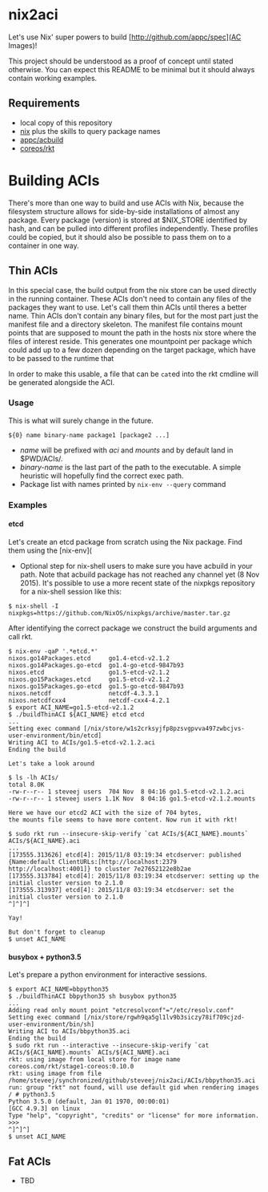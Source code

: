 # nix2aci
Let's use Nix' super powers to build [http://github.com/appc/spec](AC Images)!

This project should be understood as a proof of concept until stated otherwise.
You can expect this README to be minimal but it should always contain working examples.

## Requirements
* local copy of this repository
* [nix](http://www.nixos.org/nix) plus the skills to query package names
* [appc/acbuild](https://github.com/appc/acbuild/)
* [coreos/rkt](https://github.com/coreos/rkt/)

# Building ACIs
There's more than one way to build and use ACIs with Nix, because the filesystem structure allows for side-by-side installations of almost any package. Every package (version) is stored at $NIX_STORE identified by hash, and can be pulled into different profiles independently. These profiles could be copied, but it should also be possible to pass them on to a container in one way.

## Thin ACIs
In this special case, the build output from the nix store can be used directly in the running container.
These ACIs don't need to contain any files of the packages they want to use.
Let's call them thin ACIs until theres a better name.
Thin ACIs don't contain any binary files, but for the most part just the manifest file and a directory skeleton.
The manifest file contains mount points that are supposed to mount the path in the hosts nix store where the files of interest reside.
This generates one mountpoint per package which could add up to a few dozen depending on the target package, which have to be passed to the runtime that 

In order to make this usable, a file that can be `cat`ed into the rkt cmdline will be generated alongside the ACI.

### Usage
This is what will surely change in the future.

```
${0} name binary-name package1 [package2 ...]
```
* *name* will be prefixed with *aci* and *mounts* and by default land in $PWD/ACIs/.
* *binary-name* is the last part of the path to the executable. A simple heuristic will hopefully find the correct exec path.
* Package list with names printed by `nix-env --query` command

### Examples

#### etcd
Let's create an etcd package from scratch using the Nix package. Find them using the [nix-env](

* Optional step for nix-shell users to make sure you have acbuild in your path. Note that acbuild package has not reached any channel yet (8 Nov 2015). It's possible to use a more recent state of the nixpkgs repository for a nix-shell session like this:
```
$ nix-shell -I nixpkgs=https://github.com/NixOS/nixpkgs/archive/master.tar.gz
```

After identifying the correct package we construct the build arguments and call rkt.
```
$ nix-env -qaP '.*etcd.*'
nixos.go14Packages.etcd     go1.4-etcd-v2.1.2
nixos.go14Packages.go-etcd  go1.4-go-etcd-9847b93
nixos.etcd                  go1.5-etcd-v2.1.2
nixos.go15Packages.etcd     go1.5-etcd-v2.1.2
nixos.go15Packages.go-etcd  go1.5-go-etcd-9847b93
nixos.netcdf                netcdf-4.3.3.1
nixos.netcdfcxx4            netcdf-cxx4-4.2.1
$ export ACI_NAME=go1.5-etcd-v2.1.2
$ ./buildThinACI ${ACI_NAME} etcd etcd
...
Setting exec command [/nix/store/w1s2crksyjfp8pzsvgpvva497zwbcjvs-user-environment/bin/etcd]
Writing ACI to ACIs/go1.5-etcd-v2.1.2.aci
Ending the build

Let's take a look around

$ ls -lh ACIs/
total 8.0K
-rw-r--r-- 1 steveej users  704 Nov  8 04:16 go1.5-etcd-v2.1.2.aci
-rw-r--r-- 1 steveej users 1.1K Nov  8 04:16 go1.5-etcd-v2.1.2.mounts

Here we have our etcd2 ACI with the size of 704 bytes,
the mounts file seems to have more content. Now run it with rkt!

$ sudo rkt run --insecure-skip-verify `cat ACIs/${ACI_NAME}.mounts` ACIs/${ACI_NAME}.aci
...
[173555.313626] etcd[4]: 2015/11/8 03:19:34 etcdserver: published {Name:default ClientURLs:[http://localhost:2379 http://localhost:4001]} to cluster 7e27652122e8b2ae
[173555.313784] etcd[4]: 2015/11/8 03:19:34 etcdserver: setting up the initial cluster version to 2.1.0
[173555.313937] etcd[4]: 2015/11/8 03:19:34 etcdserver: set the initial cluster version to 2.1.0
^]^]^]

Yay!

But don't forget to cleanup
$ unset ACI_NAME
```

#### busybox + python3.5
Let's prepare a python environment for interactive sessions.

```
$ export ACI_NAME=bbpython35
$ ./buildThinACI bbpython35 sh busybox python35
...
Adding read only mount point "etcresolvconf"="/etc/resolv.conf"
Setting exec command [/nix/store/rgwh9qa5gl1lv9b3siczy78if709cjzd-user-environment/bin/sh]
Writing ACI to ACIs/bbpython35.aci
Ending the build
$ sudo rkt run --interactive --insecure-skip-verify `cat ACIs/${ACI_NAME}.mounts` ACIs/${ACI_NAME}.aci
rkt: using image from local store for image name coreos.com/rkt/stage1-coreos:0.10.0
rkt: using image from file /home/steveej/synchronized/github/steveej/nix2aci/ACIs/bbpython35.aci
run: group "rkt" not found, will use default gid when rendering images
/ # python3.5
Python 3.5.0 (default, Jan 01 1970, 00:00:01) 
[GCC 4.9.3] on linux
Type "help", "copyright", "credits" or "license" for more information.
>>> 
^]^]^]
$ unset ACI_NAME
```

## Fat ACIs
* TBD
